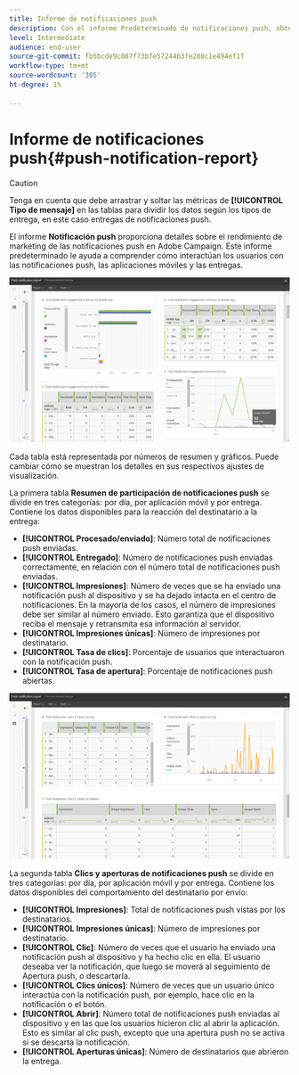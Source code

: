 ```yaml
---
title: Informe de notificaciones push
description: Con el informe Predeterminado de notificaciones push, obtenga información sobre el éxito de las notificaciones push.
level: Intermediate
audience: end-user
source-git-commit: fb5bcde9c087f73bfe5724463fe280c1e494ef1f
workflow-type: tm+mt
source-wordcount: '385'
ht-degree: 1%

---
```


# Informe de notificaciones push{#push-notification-report}

>[!CAUTION]
>
>Tenga en cuenta que debe arrastrar y soltar las métricas de **[!UICONTROL Tipo de mensaje]** en las tablas para dividir los datos según los tipos de entrega, en este caso entregas de notificaciones push.

El informe **Notificación push** proporciona detalles sobre el rendimiento de marketing de las notificaciones push en Adobe Campaign. Este informe predeterminado le ayuda a comprender cómo interactúan los usuarios con las notificaciones push, las aplicaciones móviles y las entregas.

![](assets/dynamic_report_push.png)

Cada tabla está representada por números de resumen y gráficos. Puede cambiar cómo se muestran los detalles en sus respectivos ajustes de visualización.

La primera tabla **Resumen de participación de notificaciones push** se divide en tres categorías: por día, por aplicación móvil y por entrega. Contiene los datos disponibles para la reacción del destinatario a la entrega:

* **[!UICONTROL Procesado/enviado]**: Número total de notificaciones push enviadas.
* **[!UICONTROL Entregado]**: Número de notificaciones push enviadas correctamente, en relación con el número total de notificaciones push enviadas.
* **[!UICONTROL Impresiones]**: Número de veces que se ha enviado una notificación push al dispositivo y se ha dejado intacta en el centro de notificaciones. En la mayoría de los casos, el número de impresiones debe ser similar al número enviado. Esto garantiza que el dispositivo reciba el mensaje y retransmita esa información al servidor.
* **[!UICONTROL Impresiones únicas]**: Número de impresiones por destinatario.
* **[!UICONTROL Tasa de clics]**: Porcentaje de usuarios que interactuaron con la notificación push.
* **[!UICONTROL Tasa de apertura]**: Porcentaje de notificaciones push abiertas.

![](assets/dynamic_report_push_2.png)

La segunda tabla **Clics y aperturas de notificaciones push** se divide en tres categorías: por día, por aplicación móvil y por entrega. Contiene los datos disponibles del comportamiento del destinatario por envío:

* **[!UICONTROL Impresiones]**: Total de notificaciones push vistas por los destinatarios.
* **[!UICONTROL Impresiones únicas]**: Número de impresiones por destinatario.
* **[!UICONTROL Clic]**: Número de veces que el usuario ha enviado una notificación push al dispositivo y ha hecho clic en ella. El usuario deseaba ver la notificación, que luego se moverá al seguimiento de Apertura push, o descartarla.
* **[!UICONTROL Clics únicos]**: Número de veces que un usuario único interactúa con la notificación push, por ejemplo, hace clic en la notificación o el botón.
* **[!UICONTROL Abrir]**: Número total de notificaciones push enviadas al dispositivo y en las que los usuarios hicieron clic al abrir la aplicación. Esto es similar al clic push, excepto que una apertura push no se activa si se descarta la notificación.
* **[!UICONTROL Aperturas únicas]**: Número de destinatarios que abrieron la entrega.
